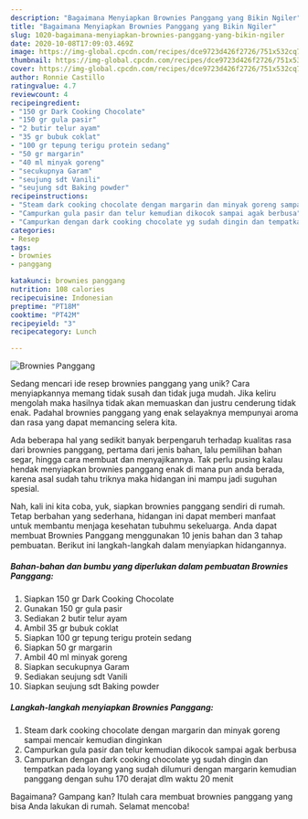 ```yaml
---
description: "Bagaimana Menyiapkan Brownies Panggang yang Bikin Ngiler"
title: "Bagaimana Menyiapkan Brownies Panggang yang Bikin Ngiler"
slug: 1020-bagaimana-menyiapkan-brownies-panggang-yang-bikin-ngiler
date: 2020-10-08T17:09:03.469Z
image: https://img-global.cpcdn.com/recipes/dce9723d426f2726/751x532cq70/brownies-panggang-foto-resep-utama.jpg
thumbnail: https://img-global.cpcdn.com/recipes/dce9723d426f2726/751x532cq70/brownies-panggang-foto-resep-utama.jpg
cover: https://img-global.cpcdn.com/recipes/dce9723d426f2726/751x532cq70/brownies-panggang-foto-resep-utama.jpg
author: Ronnie Castillo
ratingvalue: 4.7
reviewcount: 4
recipeingredient:
- "150 gr Dark Cooking Chocolate"
- "150 gr gula pasir"
- "2 butir telur ayam"
- "35 gr bubuk coklat"
- "100 gr tepung terigu protein sedang"
- "50 gr margarin"
- "40 ml minyak goreng"
- "secukupnya Garam"
- "seujung sdt Vanili"
- "seujung sdt Baking powder"
recipeinstructions:
- "Steam dark cooking chocolate dengan margarin dan minyak goreng sampai mencair kemudian dinginkan"
- "Campurkan gula pasir dan telur kemudian dikocok sampai agak berbusa"
- "Campurkan dengan dark cooking chocolate yg sudah dingin dan tempatkan pada loyang yang sudah dilumuri dengan margarin kemudian panggang dengan suhu 170 derajat dlm waktu 20 menit"
categories:
- Resep
tags:
- brownies
- panggang

katakunci: brownies panggang 
nutrition: 108 calories
recipecuisine: Indonesian
preptime: "PT18M"
cooktime: "PT42M"
recipeyield: "3"
recipecategory: Lunch

---
```



![Brownies Panggang](https://img-global.cpcdn.com/recipes/dce9723d426f2726/751x532cq70/brownies-panggang-foto-resep-utama.jpg)

Sedang mencari ide resep brownies panggang yang unik? Cara menyiapkannya memang tidak susah dan tidak juga mudah. Jika keliru mengolah maka hasilnya tidak akan memuaskan dan justru cenderung tidak enak. Padahal brownies panggang yang enak selayaknya mempunyai aroma dan rasa yang dapat memancing selera kita.

Ada beberapa hal yang sedikit banyak berpengaruh terhadap kualitas rasa dari brownies panggang, pertama dari jenis bahan, lalu pemilihan bahan segar, hingga cara membuat dan menyajikannya. Tak perlu pusing kalau hendak menyiapkan brownies panggang enak di mana pun anda berada, karena asal sudah tahu triknya maka hidangan ini mampu jadi suguhan spesial.




Nah, kali ini kita coba, yuk, siapkan brownies panggang sendiri di rumah. Tetap berbahan yang sederhana, hidangan ini dapat memberi manfaat untuk membantu menjaga kesehatan tubuhmu sekeluarga. Anda dapat membuat Brownies Panggang menggunakan 10 jenis bahan dan 3 tahap pembuatan. Berikut ini langkah-langkah dalam menyiapkan hidangannya.

<!--inarticleads1-->

##### Bahan-bahan dan bumbu yang diperlukan dalam pembuatan Brownies Panggang:

1. Siapkan 150 gr Dark Cooking Chocolate
1. Gunakan 150 gr gula pasir
1. Sediakan 2 butir telur ayam
1. Ambil 35 gr bubuk coklat
1. Siapkan 100 gr tepung terigu protein sedang
1. Siapkan 50 gr margarin
1. Ambil 40 ml minyak goreng
1. Siapkan secukupnya Garam
1. Sediakan seujung sdt Vanili
1. Siapkan seujung sdt Baking powder




<!--inarticleads2-->

##### Langkah-langkah menyiapkan Brownies Panggang:

1. Steam dark cooking chocolate dengan margarin dan minyak goreng sampai mencair kemudian dinginkan
1. Campurkan gula pasir dan telur kemudian dikocok sampai agak berbusa
1. Campurkan dengan dark cooking chocolate yg sudah dingin dan tempatkan pada loyang yang sudah dilumuri dengan margarin kemudian panggang dengan suhu 170 derajat dlm waktu 20 menit




Bagaimana? Gampang kan? Itulah cara membuat brownies panggang yang bisa Anda lakukan di rumah. Selamat mencoba!

